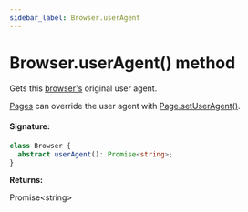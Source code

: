 ```yaml
---
sidebar_label: Browser.userAgent
---
```


# Browser.userAgent() method

Gets this [browser's](./puppeteer.browser.md) original user agent.

[Pages](./puppeteer.page.md) can override the user agent with [Page.setUserAgent()](./puppeteer.page.setuseragent.md).

#### Signature:

```typescript
class Browser {
  abstract userAgent(): Promise<string>;
}
```

**Returns:**

Promise&lt;string&gt;
